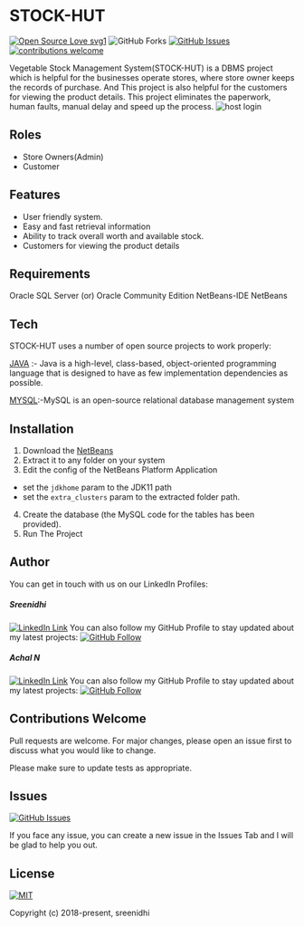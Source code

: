 # STOCK-HUT
[![Open Source Love svg1](https://badges.frapsoft.com/os/v1/open-source.svg?v=103)](#)
![GitHub Forks](https://img.shields.io/github/forks/Sree27-Shanger/STOCK-HUT.svg?style=social&label=Fork&maxAge=2592000)
[![GitHub Issues](https://img.shields.io/github/issues/Sree27-Shanger/STOCK-HUT.svg?style=flat&label=Issues&maxAge=2592000)](https://github.com/Sree27-Shanger/STOCK-HUT/issues)
[![contributions welcome](https://img.shields.io/badge/contributions-welcome-brightgreen.svg?style=flat&label=Contributions&colorA=red&colorB=black	)](#)
 
 Vegetable Stock Management System(STOCK-HUT) is a DBMS project which is helpful for the businesses operate stores, where store owner keeps the records of purchase. And This project is also helpful for the customers for viewing the product details. This project eliminates the paperwork, human faults, manual delay and speed up the process.
![host login](https://user-images.githubusercontent.com/47133316/123655462-9f7fd080-d84c-11eb-973b-d731b76795b1.PNG)
## Roles
- Store Owners(Admin)
- Customer

## Features

- User friendly system.
- Easy and fast retrieval information
- Ability to track overall worth and available stock.
- Customers for viewing the product details


## Requirements
Oracle SQL Server (or) Oracle Community Edition
NetBeans-IDE
NetBeans

## Tech
STOCK-HUT uses a number of open source projects to work properly:

[JAVA](https://www.java.com/) :- Java is a high-level, class-based, object-oriented programming  language that is designed to have as few implementation dependencies as possible.

[MYSQL](https://www.mysql.com/):-MySQL is an open-source relational database management system

## Installation
1. Download the [NetBeans](https://netbeans.apache.org/download/index.html)
2. Extract it to any folder on your system 
3. Edit the config of the NetBeans Platform Application
  - set the `jdkhome` param to the JDK11 path
  - set the `extra_clusters` param to the extracted folder path.
4. Create the database (the MySQL code for the tables has been provided).
5. Run The Project

## Author
You can get in touch with us on our LinkedIn Profiles:
  ##### Sreenidhi
  [![LinkedIn Link](https://img.shields.io/badge/Connect-Sreenidhi-blue.svg?logo=linkedin&longCache=true&style=social&label=Follow)](https://www.linkedin.com/in/sreenidhi-9a6912187/)
You can also follow my GitHub Profile to stay updated about my latest projects: [![GitHub Follow](https://img.shields.io/badge/Connect-Sreenidhi-blue.svg?logo=Github&longCache=true&style=social&label=Follow)](https://github.com/Sree27-Shanger)

  ##### Achal N
   [![LinkedIn Link](https://img.shields.io/badge/Connect-Achal-blue.svg?logo=linkedin&longCache=true&style=social&label=Follow)](https://www.linkedin.com/in/achal-n-240b5b1b8/)
You can also follow my GitHub Profile to stay updated about my latest projects: [![GitHub Follow](https://img.shields.io/badge/Connect-Achal-blue.svg?logo=Github&longCache=true&style=social&label=Follow)](https://github.com/achal12)
## Contributions Welcome
Pull requests are welcome. For major changes, please open an issue first to discuss what you would like to change.

Please make sure to update tests as appropriate.



## Issues
[![GitHub Issues](https://img.shields.io/github/issues/Sree27-Shanger/STOCK-HUT.svg?style=flat&label=Issues&maxAge=2592000)](https://github.com/Sree27-Shanger/STOCK-HUT/issues)

If you face any issue, you can create a new issue in the Issues Tab and I will be glad to help you out.

## License
[![MIT](https://img.shields.io/cocoapods/l/AFNetworking.svg?style=style&label=License&maxAge=2592000)](../master/LICENSE)

Copyright (c) 2018-present, sreenidhi


